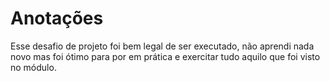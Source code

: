 # Anotações

Esse desafio de projeto foi bem legal de ser executado, não aprendi nada novo mas foi ótimo para por em prática e exercitar tudo aquilo que foi visto no módulo.

